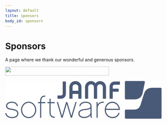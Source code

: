 ```yaml
---
layout: default
title: sponsors
body_id: sponsors
---
```


# Sponsors

A page where we thank our wonderful and generous sponsors.

<p><img src height="29" width="334" src="/assets/archiware_logo_rgb_72dpi.png"></p>
<p>  <img height="122" width="520"  src="/assets/JAMF-Software-Blue-Logo-Print.jpg"></p>
